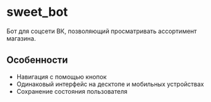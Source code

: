 # sweet_bot

Бот для соцсети ВК, позволяющий просматривать ассортимент магазина.

## Особенности
* Навигация с помощью кнопок
* Одинаковый интерфейс на десктопе и мобильных устройствах
* Сохранение состояния пользователя
